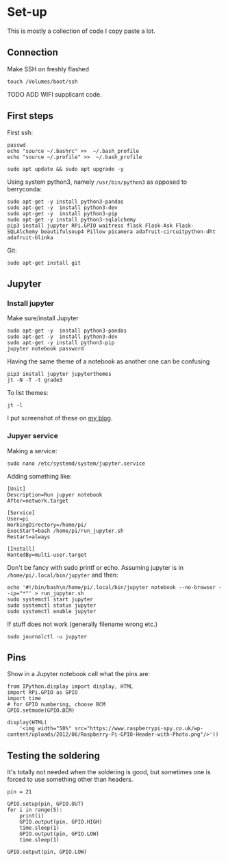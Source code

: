# Set-up

This is mostly a collection of code I copy paste a lot.

## Connection

Make SSH on freshly flashed

    touch /Volumes/boot/ssh
    
TODO ADD WIFI supplicant code.
    
## First steps

First ssh:

    passwd
    echo "source ~/.bashrc" >>  ~/.bash_profile
    echo "source ~/.profile" >>  ~/.bash_profile

    sudo apt update && sudo apt upgrade -y

Using system python3, namely `/usr/bin/python3` as opposed to berryconda:

    sudo apt-get -y install python3-pandas
    sudo apt-get -y  install python3-dev
    sudo apt-get -y  install python3-pip
    sudo apt-get -y install python3-sqlalchemy
    pip3 install jupyter RPi.GPIO waitress flask Flask-Ask Flask-SQLAlchemy beautifulsoup4 Pillow picamera adafruit-circuitpython-dht adafruit-blinka

Git:

    sudo apt-get install git

## Jupyter

### Install jupyter

Make sure/install Jupyter

    sudo apt-get -y  install python3-pandas
    sudo apt-get -y  install python3-dev
    sudo apt-get -y install python3-pip
    jupyter notebook password
    
Having the same theme of a notebook as another one can be confusing

    pip3 install jupyter jupyterthemes
    jt -N -T -t grade3

To list themes:

    jt -l
    
I put screenshot of these on [my blog](http://blog.matteoferla.com/2020/11/remote-notebooks-and-jupyter-themes.html).


### Jupyer service

Making a service:

    sudo nano /etc/systemd/system/jupyter.service

Adding something like:

    [Unit]
    Description=Run jupyer notebook
    After=network.target
    
    [Service]
    User=pi
    WorkingDirectory=/home/pi/
    ExecStart=bash /home/pi/run_jupyter.sh
    Restart=always
    
    [Install]
    WantedBy=multi-user.target
   
Don't be fancy with sudo printf or echo.
Assuming jupyter is in `/home/pi/.local/bin/jupyter` and then:
    
    echo '#!/bin/bash\n/home/pi/.local/bin/jupyter notebook --no-browser --ip="*"' > run_jupyter.sh 
    sudo systemctl start jupyter
    sudo systemctl status jupyter
    sudo systemctl enable jupyter
    
If stuff does not work (generally filename wrong etc.)

    sudo journalctl -u jupyter
## Pins

Show in a Jupyter notebook cell what the pins are:

    from IPython.display import display, HTML
    import RPi.GPIO as GPIO
    import time
    # for GPIO numbering, choose BCM
    GPIO.setmode(GPIO.BCM)

    display(HTML(
        '<img width="50%" src="https://www.raspberrypi-spy.co.uk/wp-content/uploads/2012/06/Raspberry-Pi-GPIO-Header-with-Photo.png"/>'))


## Testing the soldering

It's totally not needed when the soldering is good,
but sometimes one is forced to use something other than headers.
    
    pin = 21
    
    GPIO.setup(pin, GPIO.OUT)
    for i in range(5):
        print(i)
        GPIO.output(pin, GPIO.HIGH)
        time.sleep(1)
        GPIO.output(pin, GPIO.LOW)
        time.sleep(1)
    
    GPIO.output(pin, GPIO.LOW)

